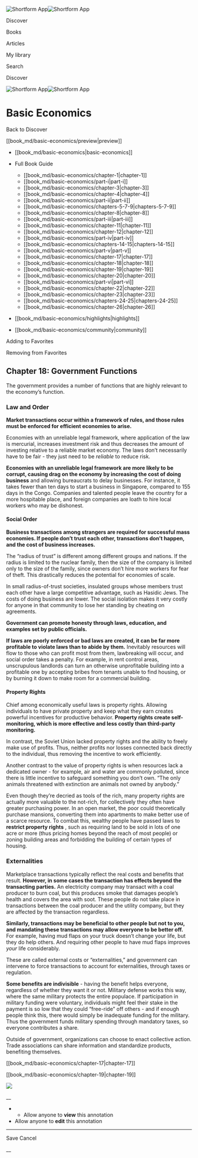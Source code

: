 ![Shortform App](/img/logo.36a2399e.svg)![Shortform App](/img/logo-dark.70c1b072.svg)

Discover

Books

Articles

My library

Search

Discover

![Shortform App](/img/logo.36a2399e.svg)![Shortform App](/img/logo-dark.70c1b072.svg)

# Basic Economics

Back to Discover

[[book_md/basic-economics/preview|preview]]

  * [[book_md/basic-economics|basic-economics]]
  * Full Book Guide

    * [[book_md/basic-economics/chapter-1|chapter-1]]
    * [[book_md/basic-economics/part-i|part-i]]
    * [[book_md/basic-economics/chapter-3|chapter-3]]
    * [[book_md/basic-economics/chapter-4|chapter-4]]
    * [[book_md/basic-economics/part-ii|part-ii]]
    * [[book_md/basic-economics/chapters-5-7-9|chapters-5-7-9]]
    * [[book_md/basic-economics/chapter-8|chapter-8]]
    * [[book_md/basic-economics/part-iii|part-iii]]
    * [[book_md/basic-economics/chapter-11|chapter-11]]
    * [[book_md/basic-economics/chapter-12|chapter-12]]
    * [[book_md/basic-economics/part-iv|part-iv]]
    * [[book_md/basic-economics/chapters-14-15|chapters-14-15]]
    * [[book_md/basic-economics/part-v|part-v]]
    * [[book_md/basic-economics/chapter-17|chapter-17]]
    * [[book_md/basic-economics/chapter-18|chapter-18]]
    * [[book_md/basic-economics/chapter-19|chapter-19]]
    * [[book_md/basic-economics/chapter-20|chapter-20]]
    * [[book_md/basic-economics/part-vi|part-vi]]
    * [[book_md/basic-economics/chapter-22|chapter-22]]
    * [[book_md/basic-economics/chapter-23|chapter-23]]
    * [[book_md/basic-economics/chapters-24-25|chapters-24-25]]
    * [[book_md/basic-economics/chapter-26|chapter-26]]
  * [[book_md/basic-economics/highlights|highlights]]
  * [[book_md/basic-economics/community|community]]



Adding to Favorites 

Removing from Favorites 

## Chapter 18: Government Functions

The government provides a number of functions that are highly relevant to the economy’s function.

### Law and Order

**Market transactions occur within a framework of rules, and those rules must be enforced for efficient economies to arise.**

Economies with an unreliable legal framework, where application of the law is mercurial, increases investment risk and thus decreases the amount of investing relative to a reliable market economy. The laws don’t necessarily have to be fair - they just need to be _reliable_ to reduce risk.

**Economies with an unreliable legal framework are more likely to be corrupt, causing drag on the economy by increasing the cost of doing business** and allowing bureaucrats to delay businesses. For instance, it takes fewer than ten days to start a business in Singapore, compared to 155 days in the Congo. Companies and talented people leave the country for a more hospitable place, and foreign companies are loath to hire local workers who may be dishonest.

#### Social Order

**Business transactions among strangers are required for successful mass economies. If people don’t trust each other, transactions don’t happen, and the cost of business increases.**

The “radius of trust” is different among different groups and nations. If the radius is limited to the nuclear family, then the size of the company is limited only to the size of the family, since owners don’t hire more workers for fear of theft. This drastically reduces the potential for economies of scale.

In small radius-of-trust societies, insulated groups whose members trust each other have a large competitive advantage, such as Hasidic Jews. The costs of doing business are lower. The social isolation makes it very costly for anyone in that community to lose her standing by cheating on agreements.

**Government can promote honesty through laws, education, and examples set by public officials.**

**If laws are poorly enforced or bad laws are created, it can be far more profitable to violate laws than to abide by them.** Inevitably resources will flow to those who can profit most from them, lawbreaking will occur, and social order takes a penalty. For example, in rent control areas, unscrupulous landlords can turn an otherwise unprofitable building into a profitable one by accepting bribes from tenants unable to find housing, or by burning it down to make room for a commercial building.

#### Property Rights

Chief among economically useful laws is property rights. Allowing individuals to have private property and keep what they earn creates powerful incentives for productive behavior. **Property rights create self-monitoring, which is more effective and less costly than third-party monitoring.**

In contrast, the Soviet Union lacked property rights and the ability to freely make use of profits. Thus, neither profits nor losses connected back directly to the individual, thus removing the incentive to work efficiently.

Another contrast to the value of property rights is when resources lack a dedicated owner - for example, air and water are commonly polluted, since there is little incentive to safeguard something you don’t own. “The only animals threatened with extinction are animals not owned by anybody.”

Even though they’re decried as tools of the rich, many property rights are actually more valuable to the not-rich, for collectively they often have greater purchasing power. In an open market, the poor could theoretically purchase mansions, converting them into apartments to make better use of a scarce resource. To combat this, wealthy people have passed laws to **restrict property rights** , such as requiring land to be sold in lots of one acre or more (thus pricing homes beyond the reach of most people) or zoning building areas and forbidding the building of certain types of housing.

### Externalities

Marketplace transactions typically reflect the real costs and benefits that result. **However, in some cases the transaction has effects beyond the transacting parties.** An electricity company may transact with a coal producer to burn coal, but this produces smoke that damages people’s health and covers the area with soot. These people do not take place in transactions between the coal producer and the utility company, but they are affected by the transaction regardless.

**Similarly, transactions may be beneficial to other people but not to you, and mandating these transactions may allow everyone to be better off.** For example, having mud flaps on your truck doesn’t change your life, but they do help others. And requiring other people to have mud flaps improves _your_ life considerably.

These are called external costs or “externalities,” and government can intervene to force transactions to account for externalities, through taxes or regulation.

**Some benefits are indivisible** \- having the benefit helps everyone, regardless of whether they want it or not. Military defense works this way, where the same military protects the entire populace. If participation in military funding were voluntary, individuals might feel their stake in the payment is so low that they could “free-ride” off others - and if enough people think this, there would simply be inadequate funding for the military. Thus the government funds military spending through mandatory taxes, so everyone contributes a share.

Outside of government, organizations can choose to enact collective action. Trade associations can share information and standardize products, benefiting themselves.

[[book_md/basic-economics/chapter-17|chapter-17]]

[[book_md/basic-economics/chapter-19|chapter-19]]

![](https://bat.bing.com/action/0?ti=56018282&Ver=2&mid=21c10cd7-8a78-4926-847e-a46d82acd4b4&sid=201ffde0635411ee902411d77b750559&vid=20202bf0635411ee9ac03f2e618b0b9f&vids=0&msclkid=N&pi=0&lg=en-US&sw=800&sh=600&sc=24&nwd=1&tl=Shortform%20%7C%20Book&p=https%3A%2F%2Fwww.shortform.com%2Fapp%2Fbook%2Fbasic-economics%2Fchapter-18&r=&lt=386&evt=pageLoad&sv=1&rn=502147)

__

  *   * Allow anyone to **view** this annotation
  * Allow anyone to **edit** this annotation



* * *

Save Cancel

__



